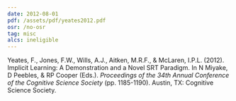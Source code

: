 ```yaml
---
date: 2012-08-01
pdf: /assets/pdf/yeates2012.pdf
osr: /no-osr
tag: misc
alcs: ineligible
---
```


Yeates, F., Jones, F.W., Wills, A.J., Aitken, M.R.F., & McLaren, I.P.L. (2012). Implicit Learning: A Demonstration and a Novel SRT Paradigm. In N Miyake, D Peebles, & RP Cooper (Eds.). _Proceedings of the 34th Annual Conference of the Cognitive Science Society_ (pp. 1185-1190). Austin, TX: Cognitive Science Society. 

